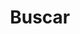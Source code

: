 ---
title: "Buscar"
slug: "search"
layout: "search"
outputs:
    - html
    - json
menu:
    main:
        weight: 4
        params: 
            icon: search
---